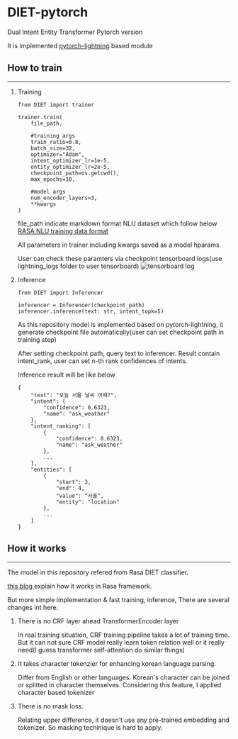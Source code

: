 # DIET-pytorch
Dual Intent Entity Transformer Pytorch version

It is implemented [pytorch-lightning](https://github.com/PyTorchLightning/pytorch-lightning) based module

## How to train
---
1. Training 

    ```
    from DIET import trainer

    trainer.train(
        file_path,

        #training args
        train_ratio=0.8,
        batch_size=32,
        optimizer="Adam",
        intent_optimizer_lr=1e-5,
        entity_optimizer_lr=2e-5,
        checkpoint_path=os.getcwd(),
        max_epochs=10,

        #model args
        num_encoder_layers=3,
        **kwargs
    )
    ```

    file_path indicate markdown format NLU dataset which follow below [RASA NLU training data format](https://rasa.com/docs/rasa/nlu/training-data-format/#markdown-format)

    All parameters in trainer including kwargs saved as a model hparams

    User can check these paramters via checkpoint tensorboard logs(use lightning_logs folder to user tensorboard)
    ![tensorboard log](img/tensorboard_log.PNG)

2. Inference

    ```
    from DIET import Inferencer

    inferencer = Inferencer(checkpoint_path)
    inferencer.inference(text: str, intent_topk=5)
    ```

    As this repository model is implemented based on pytorch-lightning, it generate checkpoint file automatically(user can set checkpoint path in training step)

    After setting checkpoint path, query text to inferencer. Result contain intent_rank, user can set n-th rank confidences of intents.

    Inference result will be like below
    ```
    {
        "text": "오늘 서울 날씨 어때?",
        "intent": {
            "confidence": 0.6323,
            "name": "ask_weather"
        },
        "intent_ranking": [
            {
                "confidence": 0.6323,
                "name": "ask_weather"
            },
            ...
        ],
        "entities": [
            {
                "start": 3,
                "end": 4,
                "value": "서울",
                "entity": "location"
            },
            ...
        ]
    }
    ```

## How it works
---

The model in this repository refered from Rasa DIET classifier.

[this blog ](https://ryanong.co.uk/2020/04/10/day-101-in-depth-study-of-rasas-diet-architecture/) explain how it works in Rasa framework.

But more simple implementation & fast training, inference,
There are several changes int here.

1. There is no CRF layer ahead TransformerEncoder layer

    In real training situation, CRF training pipeline takes a lot of training time. But it can not sure CRF model really learn token relation well or it really need(I guess transformer self-attention do similar things)

2. It takes character tokenzier for enhancing korean language parsing. 

    Differ from English or other languages. Korean's character can be joined or splitted in character themselves. Considering this feature, I applied character based tokenizer

3. There is no mask loss.

    Relating upper difference, it doesn't use any pre-trained embedding and tokenizer. So masking techinique is hard to apply.



